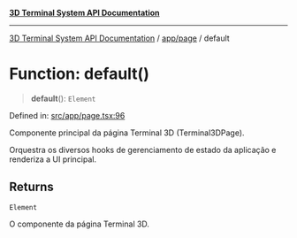 [**3D Terminal System API Documentation**](../../../README.md)

***

[3D Terminal System API Documentation](../../../README.md) / [app/page](../README.md) / default

# Function: default()

> **default**(): `Element`

Defined in: [src/app/page.tsx:96](https://github.com/Dicommunitas/ThreeJS_Terminal_3D/blob/7e8c963a689af2f4b56042f0dd4bd67cbf96b13b/src/app/page.tsx#L96)

Componente principal da página Terminal 3D (Terminal3DPage).

Orquestra os diversos hooks de gerenciamento de estado da aplicação e renderiza a UI principal.

## Returns

`Element`

O componente da página Terminal 3D.
